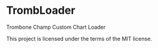 # TrombLoader
Trombone Champ Custom Chart Loader

This project is licensed under the terms of the MIT license.
